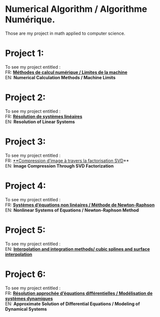 # Numerical Algorithm / Algorithme Numérique. 
Those are my project in math applied to computer science.

# Project 1:
To see my project entitled :<br>
FR: [**Méthodes de calcul numérique / Limites de la machine**](Project_1.pdf) <br>
EN: **Numerical Calculation Methods / Machine Limits** 

# Project 2:
To see my project entitled :<br>
FR: [**Résolution de systèmes linéaires**](Project_2.pdf)<br>
EN: **Resolution of Linear Systems**

# Project 3:
To see my project entitled :<br>
FR: [**Compression d’image à travers la factorisation SVD](Project_3.pdf)**<br>
EN: **Image Compression Through SVD Factorization**

# Project 4:
To see my project entitled :<br>
FR: [**Systèmes d’équations non linéaires / Méthode de Newton-Raphson**](Project_4.pdf) <br>
EN: **Nonlinear Systems of Equations / Newton-Raphson Method**

# Project 5:
To see my project entitled :<br>
EN: [**Interpolation and integration methods/ cubic splines and surface interpolation**](Project_5.pdf)

# Project 6:
To see my project entitled :<br>
FR: [**Résolution approchée d’équations différentielles / Modélisation de systèmes dynamiques**](Project_6.pdf)<br>
EN: **Approximate Solution of Differential Equations / Modeling of Dynamical Systems**
